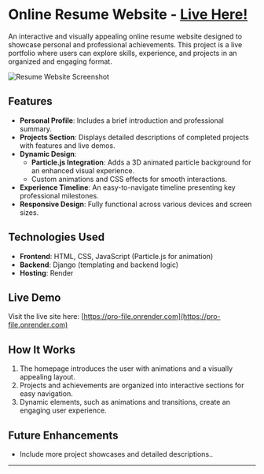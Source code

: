 # Online Resume Website - [Live Here!](https://pro-file.onrender.com)

An interactive and visually appealing online resume website designed to showcase personal and professional achievements. This project is a live portfolio where users can explore skills, experience, and projects in an organized and engaging format.

![Resume Website Screenshot](https://github.com/user-attachments/assets/0a25765d-a4ef-473b-a2fb-9194f311c618)

## Features
- **Personal Profile**: Includes a brief introduction and professional summary.  
- **Projects Section**: Displays detailed descriptions of completed projects with features and live demos.  
- **Dynamic Design**:  
  - **Particle.js Integration**: Adds a 3D animated particle background for an enhanced visual experience.  
  - Custom animations and CSS effects for smooth interactions.  
- **Experience Timeline**: An easy-to-navigate timeline presenting key professional milestones.  
- **Responsive Design**: Fully functional across various devices and screen sizes.  

## Technologies Used
- **Frontend**: HTML, CSS, JavaScript (Particle.js for animation)  
- **Backend**: Django (templating and backend logic)  
- **Hosting**: Render  

## Live Demo
Visit the live site here: [https://pro-file.onrender.com](https://pro-file.onrender.com)

## How It Works
1. The homepage introduces the user with animations and a visually appealing layout.  
2. Projects and achievements are organized into interactive sections for easy navigation.  
3. Dynamic elements, such as animations and transitions, create an engaging user experience.  

## Future Enhancements
- Include more project showcases and detailed descriptions..  

---

